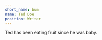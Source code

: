 ```yaml
---
short_name: bum
name: Ted Doe
position: Writer
---
```

Ted has been eating fruit since he was baby.
